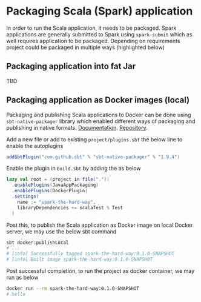 # Packaging Scala (Spark) application

In order to run the Scala application, it needs to be packaged. Spark
applications are generally submitted to Spark using `spark-submit` which as
well requires application to be packaged. Depending on requirements project
could be packaged in multiple ways (highlighted below)

## Packaging application into fat Jar

TBD

## Packaging application as Docker images (local)

Packaging and publishing Scala applications to Docker can be done using
`sbt-native-packager` library which enabled different ways of packaging and
publishing in native formats.
[Documentation](https://sbt-native-packager.readthedocs.io/en/stable/).
[Repository](https://github.com/sbt/sbt-native-packager).

Add a new file or add to existing `project/plugins.sbt` the below line to enable
the autoplugins

```scala
addSbtPlugin("com.github.sbt" % "sbt-native-packager" % "1.9.4")
```

Enable the plugin in `build.sbt` by adding the as below

```scala
lazy val root = (project in file("."))
  .enablePlugins(JavaAppPackaging)
  .enablePlugins(DockerPlugin)
  .settings(
    name := "spark-the-hard-way",
    libraryDependencies += scalaTest % Test
  )
```

Post this, to publish the Scala application as Docker image on local Docker
server, we may use the below sbt command

```bash
sbt docker:publishLocal
# ...
# [info] Successfully tagged spark-the-hard-way:0.1.0-SNAPSHOT
# [info] Built image spark-the-hard-way:0.1.0-SNAPSHOT
```

Post successful completion, to run the project as docker container, we may
run as below

```bash
docker run --rm spark-the-hard-way:0.1.0-SNAPSHOT
# hello
```
